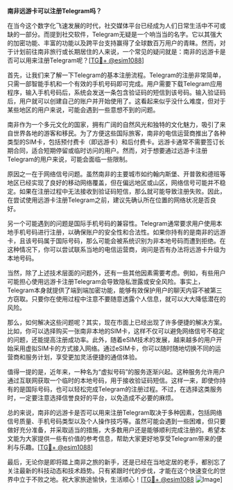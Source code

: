 **南非远游卡可以注册Telegram吗？**

在当今这个数字化飞速发展的时代，社交媒体平台已经成为人们日常生活中不可或缺的一部分。而提到社交软件，Telegram无疑是一个响当当的名字。它以其强大的加密功能、丰富的功能以及跨平台支持赢得了全球数百万用户的青睐。然而，对于计划前往南非旅行或长期居住的人来说，一个常见的疑问就是：南非的远游卡是否可以用来注册Telegram呢？[[TG💪+ @esim1088](https://t.me/s/esim1088)]

首先，让我们来了解一下Telegram的基本注册流程。Telegram的注册非常简单，只需一部智能手机和一个有效的手机号码即可完成。用户需要下载Telegram应用程序，输入手机号码后，系统会发送一条包含验证码的短信到该号码。输入验证码后，用户就可以创建自己的账户并开始使用了。这看起来似乎没什么难度，但对于某些地区的用户来说，可能会遇到一些意想不到的问题。

南非作为一个多元文化的国家，拥有广阔的自然风光和独特的文化魅力，吸引了来自世界各地的游客和移民。为了方便这些国际旅客，南非的电信运营商推出了各种类型的SIM卡，包括预付费卡（即远游卡）和后付费卡。远游卡通常不需要签订长期合同，适合短期停留或临时访问的用户。然而，对于想要通过远游卡注册Telegram的用户来说，可能会面临一些限制。

原因之一在于网络信号问题。虽然南非的主要城市如约翰内斯堡、开普敦和德班等地区已经实现了良好的移动网络覆盖，但在偏远地区或山区，网络信号可能并不稳定。如果在注册过程中无法接收到验证码短信，那么就可能导致注册失败。因此，在尝试使用远游卡注册Telegram之前，建议先确认所在位置的网络状况是否良好。

另一个可能遇到的问题是国际手机号码的兼容性。Telegram通常要求用户使用本地手机号码进行注册，以确保账户的安全性和合法性。如果你持有的是南非的远游卡，且该号码属于国际号码，那么可能会被系统识别为非本地号码而遭到拒绝。在这种情况下，你可以尝试联系当地的电信运营商，询问是否有办法将远游卡升级为本地号码。

当然，除了上述技术层面的问题外，还有一些其他因素需要考虑。例如，有些用户可能担心使用远游卡注册Telegram会导致隐私泄露或安全风险。事实上，Telegram本身就提供了端到端加密功能，能够有效保护用户的聊天内容不被第三方窃取。只要你在使用过程中注意不要随意透露个人信息，就可以大大降低潜在的风险。

那么，如何解决这些问题呢？其实，现在市面上已经出现了许多便捷的解决方案。比如，你可以选择购买一张南非本地的SIM卡，这样不仅可以避免网络信号不稳定的问题，还能提高注册成功率。此外，随着eSIM技术的发展，越来越多的用户开始采用虚拟SIM卡的方式接入网络。通过eSIM卡，你可以随时随地切换不同的运营商和服务计划，享受更加灵活便捷的通信体验。

值得一提的是，近年来，一种名为“虚拟号码”的服务逐渐兴起。这种服务允许用户通过互联网获取一个临时的本地号码，用于接收验证码短信。这样一来，即使你持有的是国际号码，也可以轻松完成Telegram的注册过程。不过，在选择这类服务时，一定要注意选择信誉良好的平台，以免造成不必要的麻烦。

总的来说，南非的远游卡是否可以用来注册Telegram取决于多种因素，包括网络信号质量、手机号码类型以及个人操作技巧等。虽然可能会遇到一些困难，但只要做好充分准备，并采取适当的措施，大多数用户还是能够顺利完成注册的。希望本文能为大家提供一些有价值的参考信息，帮助大家更好地享受Telegram带来的便利与乐趣。[[TG💪+ @esim1088](https://t.me/s/esim1088)]

最后，无论你是即将踏上南非之旅的新手，还是已经在当地定居的老手，都别忘了关注最新的科技动态和技术趋势。只有紧跟时代的步伐，才能在这个快速变化的世界中立于不败之地。祝大家旅途愉快，生活顺心！[[TG💪+ @esim1088](https://t.me/s/esim1088) ![Image](https://i.postimg.cc/4NQfJmqS/Snipaste-2025-05-13-00-14-12.png)]